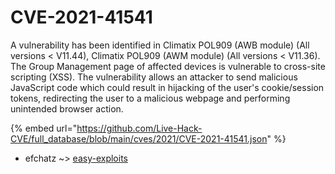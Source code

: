 # CVE-2021-41541

A vulnerability has been identified in Climatix POL909 (AWB module) (All versions < V11.44), Climatix POL909 (AWM module) (All versions < V11.36). The Group Management page of affected devices is vulnerable to cross-site scripting (XSS). The vulnerability allows an attacker to send malicious JavaScript code which could result in hijacking of the user's cookie/session tokens, redirecting the user to a malicious webpage and performing unintended browser action.

{% embed url="https://github.com/Live-Hack-CVE/full_database/blob/main/cves/2021/CVE-2021-41541.json" %}


* efchatz ~> [easy-exploits](https://www.alice-snow.ru/2021/database/cve-2021-41541/easy-exploits-efchatz)